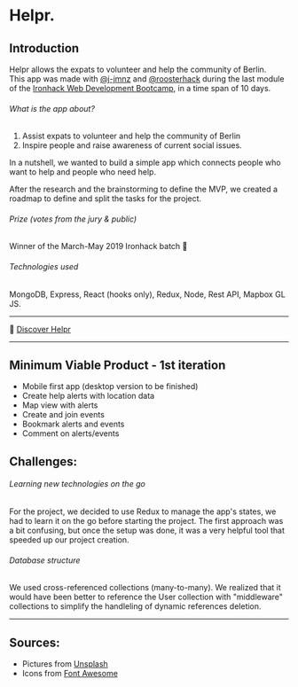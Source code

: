 # Helpr.

## Introduction

Helpr allows the expats to volunteer and help the community of Berlin.  
This app was made with [@j-jmnz](https://github.com/j-jmnz) and [@roosterhack](https://github.com/roosterhack) during the last module of the [Ironhack Web Development Bootcamp](https://www.ironhack.com/en), in a time span of 10 days.

###### What is the app about?

1. Assist expats to volunteer and help the community of Berlin
2. Inspire people and raise awareness of current social issues.

In a nutshell, we wanted to build a simple app which connects people who want to help and people who need help.

After the research and the brainstorming to define the MVP, we created a roadmap to define and split the tasks for the project.   

###### Prize _(votes from the jury & public)_

Winner of the March-May 2019 Ironhack batch :1st_place_medal:  

###### Technologies used

MongoDB, Express, React (hooks only), Redux, Node, Rest API, Mapbox GL JS.

------

:heart_decoration: [Discover Helpr](https://helpr-app.herokuapp.com/) 

------

## Minimum Viable Product - 1st iteration

- Mobile first app (desktop version to be finished)
- Create help alerts with location data
- Map view with alerts
- Create and join events 
- Bookmark alerts and events
- Comment on alerts/events

## Challenges:

###### Learning new technologies on the go

For the project, we decided to use Redux to manage the app's states, we had to learn it on the go before starting the project. The first approach was a bit confusing, but once the setup was done, it was a very helpful tool that speeded up our project creation. 

###### Database structure

We used cross-referenced collections (many-to-many). We realized that it would have been better to reference the User collection with "middleware" collections to simplify the handleling of dynamic references deletion. 

------

## Sources:

- Pictures from [Unsplash](https://unsplash.com/)
- Icons from [Font Awesome](https://fontawesome.com/)

